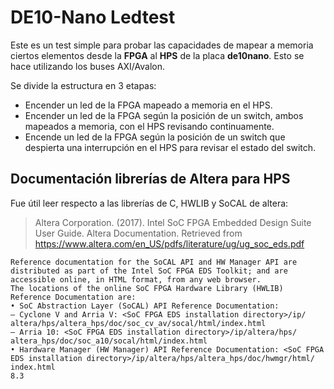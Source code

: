 # DE10-Nano Ledtest

Este es un test simple para probar las capacidades de mapear a memoria ciertos elementos desde la **FPGA** al **HPS** de la placa **de10nano**. Esto se hace utilizando los buses AXI/Avalon.

Se divide la estructura en 3 etapas:

- Encender un led de la FPGA mapeado a memoria en el HPS.
- Encender un led de la FPGA según la posición de un switch, ambos mapeados a memoria, con el HPS revisando continuamente.
- Encende un led de la FPGA según la posición de un switch que despierta una interrupción en el HPS para revisar el estado del switch.

## Documentación librerías de Altera para HPS ##

Fue útil leer respecto a las librerías de C, HWLIB y SoCAL de altera:

> Altera Corporation. (2017). Intel SoC FPGA Embedded Design Suite User Guide. Altera Documentation. Retrieved from https://www.altera.com/en_US/pdfs/literature/ug/ug_soc_eds.pdf


    Reference documentation for the SoCAL API and HW Manager API are distributed as part of the Intel SoC FPGA EDS Toolkit; and are accessible online, in HTML format, from any web browser.
    The locations of the online SoC FPGA Hardware Library (HWLIB) Reference Documentation are:
    • SoC Abstraction Layer (SoCAL) API Reference Documentation:
    — Cyclone V and Arria V: <SoC FPGA EDS installation directory>/ip/ altera/hps/altera_hps/doc/soc_cv_av/socal/html/index.html
    — Arria 10: <SoC FPGA EDS installation directory>/ip/altera/hps/ altera_hps/doc/soc_a10/socal/html/index.html
    • Hardware Manager (HW Manager) API Reference Documentation: <SoC FPGA EDS installation directory>/ip/altera/hps/altera_hps/doc/hwmgr/html/ index.html
    8.3